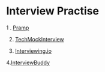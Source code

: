 # Interview Practise

1 . [Pramp](https://www.pramp.com/#/)

2. [TechMockInterview](https://www.techmockinterview.com/)

3. [Interviewing.io](https://interviewing.io/)

4.[InterviewBuddy ](https://interviewbuddy.in/)








